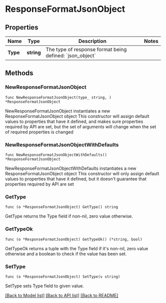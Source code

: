 # ResponseFormatJsonObject

## Properties

Name | Type | Description | Notes
------------ | ------------- | ------------- | -------------
**Type** | **string** | The type of response format being defined: &#x60;json_object&#x60; | 

## Methods

### NewResponseFormatJsonObject

`func NewResponseFormatJsonObject(type_ string, ) *ResponseFormatJsonObject`

NewResponseFormatJsonObject instantiates a new ResponseFormatJsonObject object
This constructor will assign default values to properties that have it defined,
and makes sure properties required by API are set, but the set of arguments
will change when the set of required properties is changed

### NewResponseFormatJsonObjectWithDefaults

`func NewResponseFormatJsonObjectWithDefaults() *ResponseFormatJsonObject`

NewResponseFormatJsonObjectWithDefaults instantiates a new ResponseFormatJsonObject object
This constructor will only assign default values to properties that have it defined,
but it doesn't guarantee that properties required by API are set

### GetType

`func (o *ResponseFormatJsonObject) GetType() string`

GetType returns the Type field if non-nil, zero value otherwise.

### GetTypeOk

`func (o *ResponseFormatJsonObject) GetTypeOk() (*string, bool)`

GetTypeOk returns a tuple with the Type field if it's non-nil, zero value otherwise
and a boolean to check if the value has been set.

### SetType

`func (o *ResponseFormatJsonObject) SetType(v string)`

SetType sets Type field to given value.



[[Back to Model list]](../README.md#documentation-for-models) [[Back to API list]](../README.md#documentation-for-api-endpoints) [[Back to README]](../README.md)


